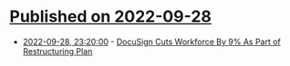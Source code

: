 # [Published on 2022-09-28](index.md)

* [2022-09-28, 23:20:00](https://slashdot.org/story/22/09/28/2049227/docusign-cuts-workforce-by-9-as-part-of-restructuring-plan?utm_source=rss1.0mainlinkanon&utm_medium=feed) - [DocuSign Cuts Workforce By 9% As Part of Restructuring Plan](https://slashdot.org/story/22/09/28/2049227/docusign-cuts-workforce-by-9-as-part-of-restructuring-plan?utm_source=rss1.0mainlinkanon&utm_medium=feed)
